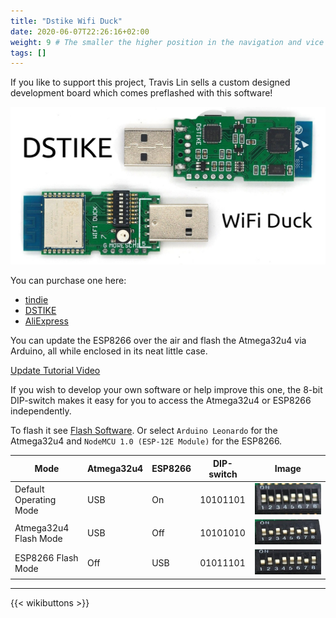 ```yaml
---
title: "Dstike Wifi Duck"
date: 2020-06-07T22:26:16+02:00
weight: 9 # The smaller the higher position in the navigation and vice versa
tags: []
---
```


If you like to support this project,
Travis Lin sells a custom designed development board which comes preflashed with this software!  

![DSTIKE WiFi Duck](/media/wifi_duck/dstikeboard.jpg?height=200px)  

You can purchase one here:  
- [tindie](https://www.tindie.com/products/lspoplove/dstike-wifi-duck/)
- [DSTIKE](https://dstike.com/products/dstike-wifi-duck)
- [AliExpress](https://www.aliexpress.com/item/4000256143274.html)

You can update the ESP8266 over the air and flash the Atmega32u4 via Arduino,
all while enclosed in its neat little case.  

[Update Tutorial Video](https://youtu.be/e3-nsOjclsY)

If you wish to develop your own software or help improve this one,
the 8-bit DIP-switch makes it easy for you to access the Atmega32u4 or ESP8266 independently.  

To flash it see [Flash Software](#flash-software).
Or select `Arduino Leonardo` for the Atmega32u4
and `NodeMCU 1.0 (ESP-12E Module)` for the ESP8266.  

| Mode | Atmega32u4 | ESP8266 | DIP-switch | Image |
| --- | --- | --- | --- | --- |
| Default Operating Mode | USB | On | 10101101 | ![dstike wifi duck work mode](/media/wifi_duck/dstike_normal.jpg?height=50px) |
| Atmega32u4 Flash Mode | USB | Off |10101010 | ![dstike wifi duck atmega mode](/media/wifi_duck/dstike_atmega.jpg?height=50px) |
| ESP8266 Flash Mode | Off | USB | 01011101 | ![dstike wifi duck esp8266 mode](/media/wifi_duck/dstike_esp8266.jpg?height=50px) |

---

{{< wikibuttons >}}